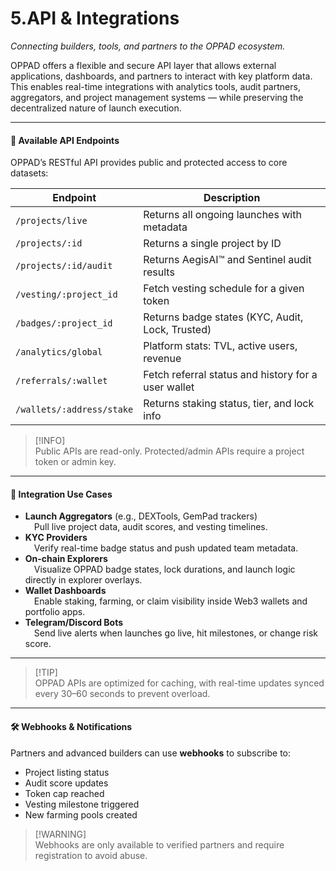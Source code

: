 # 5.API & Integrations

_Connecting builders, tools, and partners to the OPPAD ecosystem._

OPPAD offers a flexible and secure API layer that allows external applications, dashboards, and partners to interact with key platform data. This enables real-time integrations with analytics tools, audit partners, aggregators, and project management systems — while preserving the decentralized nature of launch execution.

***

#### 📡 Available API Endpoints

OPPAD’s RESTful API provides public and protected access to core datasets:

| Endpoint                  | Description                                         |
| ------------------------- | --------------------------------------------------- |
| `/projects/live`          | Returns all ongoing launches with metadata          |
| `/projects/:id`           | Returns a single project by ID                      |
| `/projects/:id/audit`     | Returns AegisAI™ and Sentinel audit results         |
| `/vesting/:project_id`    | Fetch vesting schedule for a given token            |
| `/badges/:project_id`     | Returns badge states (KYC, Audit, Lock, Trusted)    |
| `/analytics/global`       | Platform stats: TVL, active users, revenue          |
| `/referrals/:wallet`      | Fetch referral status and history for a user wallet |
| `/wallets/:address/stake` | Returns staking status, tier, and lock info         |

> \[!INFO]\
> Public APIs are read-only. Protected/admin APIs require a project token or admin key.

***

#### 🔧 Integration Use Cases

* **Launch Aggregators** (e.g., DEXTools, GemPad trackers)\
   Pull live project data, audit scores, and vesting timelines.
* **KYC Providers**\
   Verify real-time badge status and push updated team metadata.
* **On-chain Explorers**\
   Visualize OPPAD badge states, lock durations, and launch logic directly in explorer overlays.
* **Wallet Dashboards**\
   Enable staking, farming, or claim visibility inside Web3 wallets and portfolio apps.
* **Telegram/Discord Bots**\
   Send live alerts when launches go live, hit milestones, or change risk score.

***

> \[!TIP]\
> OPPAD APIs are optimized for caching, with real-time updates synced every 30–60 seconds to prevent overload.

***

#### 🛠️ Webhooks & Notifications

Partners and advanced builders can use **webhooks** to subscribe to:

* Project listing status
* Audit score updates
* Token cap reached
* Vesting milestone triggered
* New farming pools created

> \[!WARNING]\
> Webhooks are only available to verified partners and require registration to avoid abuse.
